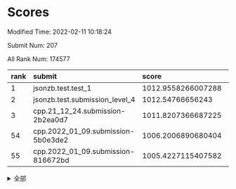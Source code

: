 # Scores

Modified Time: 2022-02-11 10:18:24

Submit Num: 207

All Rank Num: 174577

| rank |               submit               |       score        |       sigma        | pk_num |
| :--- | :--------------------------------- | :----------------- | :----------------- | :----- |
| 1    | jsonzb.test.test_1                 | 1012.9558266007288 | 0.8284598872896316 | 3374   |
| 2    | jsonzb.test.submission_level_4     | 1012.54766656243   | 0.7892845927017148 | 3376   |
| 3    | cpp.21_12_24.submission-2b2ea0d7   | 1011.8207366687225 | 0.7733815522327039 | 3372   |
| 54   | cpp.2022_01_09.submission-5b0e3de2 | 1006.2006890680404 | 0.720709812076424  | 3372   |
| 55   | cpp.2022_01_09.submission-816672bd | 1005.4227115407582 | 0.7215762174372197 | 3370   |


<details>
<summary>全部</summary>

| rank |                 submit                 |       score        |       sigma        | pk_num |
| :--- | :------------------------------------- | :----------------- | :----------------- | :----- |
| 1    | jsonzb.test.test_1                     | 1012.9558266007288 | 0.8284598872896316 | 3374   |
| 2    | jsonzb.test.submission_level_4         | 1012.54766656243   | 0.7892845927017148 | 3376   |
| 3    | cpp.21_12_24.submission-2b2ea0d7       | 1011.8207366687225 | 0.7733815522327039 | 3372   |
| 4    | gobigger.level_3.submission_level_3_43 | 1011.2277694807335 | 0.7689057949703284 | 3374   |
| 5    | gobigger.level_3.submission_level_3_46 | 1011.1944202526064 | 0.7662767680034129 | 3371   |
| 6    | gobigger.level_3.submission_level_3_1  | 1011.130208155394  | 0.7629586776689001 | 3379   |
| 7    | gobigger.level_3.submission_level_3_48 | 1011.1009708862886 | 0.7575998462229804 | 3371   |
| 8    | gobigger.level_3.submission_level_3_28 | 1010.9875140731535 | 0.7952998361428704 | 3376   |
| 9    | gobigger.level_3.submission_level_3_42 | 1010.9303591634058 | 0.7798270409928135 | 3372   |
| 10   | gobigger.level_3.submission_level_3_20 | 1010.8905358474593 | 0.7656062471582415 | 3373   |
| 11   | gobigger.level_3.submission_level_3_10 | 1010.8639250698819 | 0.769244300149575  | 3376   |
| 12   | gobigger.level_3.submission_level_3_9  | 1010.8297522762106 | 0.7645998799601516 | 3378   |
| 13   | gobigger.level_3.submission_level_3_36 | 1010.7996960011926 | 0.7404216170883486 | 3378   |
| 14   | gobigger.level_3.submission_level_3_41 | 1010.7014701961629 | 0.7622649298069785 | 3374   |
| 15   | gobigger.level_3.submission_level_3_32 | 1010.697789347068  | 0.7866195834398206 | 3379   |
| 16   | gobigger.level_3.submission_level_3_45 | 1010.6869850817061 | 0.7804088530546281 | 3374   |
| 17   | gobigger.level_3.submission_level_3_15 | 1010.6145489605215 | 0.7649739599529508 | 3373   |
| 18   | gobigger.level_3.submission_level_3_38 | 1010.5602499989918 | 0.7613324438312783 | 3374   |
| 19   | gobigger.level_3.submission_level_3_29 | 1010.5409773231909 | 0.7531703787192565 | 3369   |
| 20   | gobigger.level_3.submission_level_3_22 | 1010.5164796815272 | 0.7703326083143415 | 3369   |
| 21   | gobigger.level_3.submission_level_3_23 | 1010.5076316272254 | 0.7674791994959074 | 3373   |
| 22   | gobigger.level_3.submission_level_3_5  | 1010.4191180693587 | 0.7708252893941492 | 3375   |
| 23   | gobigger.level_3.submission_level_3_16 | 1010.31668899078   | 0.7546348519489395 | 3374   |
| 24   | gobigger.level_3.submission_level_3_8  | 1010.1324103979874 | 0.7457325202305535 | 3369   |
| 25   | gobigger.level_3.submission_level_3_3  | 1010.1069308344255 | 0.7480306377931781 | 3369   |
| 26   | gobigger.level_3.submission_level_3_27 | 1010.0971583782607 | 0.7537925243958902 | 3372   |
| 27   | gobigger.level_3.submission_level_3_40 | 1010.0259570643128 | 0.7667532645583961 | 3372   |
| 28   | gobigger.level_3.submission_level_3_12 | 1010.010052513301  | 0.7662649998113861 | 3372   |
| 29   | gobigger.level_3.submission_level_3_4  | 1009.9226333246788 | 0.7814603164230668 | 3370   |
| 30   | gobigger.level_3.submission_level_3_2  | 1009.9068580704454 | 0.7729251583648865 | 3372   |
| 31   | gobigger.level_3.submission_level_3_34 | 1009.8891641070919 | 0.7541544140368972 | 3373   |
| 32   | gobigger.level_3.submission_level_3_6  | 1009.8731032925309 | 0.7594262342041996 | 3370   |
| 33   | gobigger.level_3.submission_level_3_18 | 1009.8475100063077 | 0.7622824687890213 | 3374   |
| 34   | gobigger.level_3.submission_level_3_25 | 1009.7918939594448 | 0.765380552309765  | 3372   |
| 35   | gobigger.level_3.submission_level_3_13 | 1009.6761096969669 | 0.7364271382754422 | 3377   |
| 36   | gobigger.level_3.submission_level_3_24 | 1009.6306198572238 | 0.7519837432013152 | 3373   |
| 37   | gobigger.level_3.submission_level_3_39 | 1009.61981800389   | 0.735884275603604  | 3373   |
| 38   | gobigger.level_3.submission_level_3_7  | 1009.5709629559747 | 0.7643872089484662 | 3373   |
| 39   | gobigger.level_3.submission_level_3_31 | 1009.5679314173298 | 0.752332953672739  | 3371   |
| 40   | gobigger.level_3.submission_level_3_11 | 1009.4600228230806 | 0.7300284550291817 | 3379   |
| 41   | gobigger.level_3.submission_level_3_26 | 1009.4569259600191 | 0.7746658107768057 | 3371   |
| 42   | gobigger.level_3.submission_level_3_44 | 1009.4154207699482 | 0.7530166280584578 | 3373   |
| 43   | gobigger.level_3.submission_level_3_0  | 1009.3358382293013 | 0.7555314904308659 | 3372   |
| 44   | gobigger.level_3.submission_level_3_35 | 1009.327816363747  | 0.7588414816857789 | 3377   |
| 45   | gobigger.level_3.submission_level_3_47 | 1009.3209582076915 | 0.7538216168361916 | 3374   |
| 46   | gobigger.level_3.submission_level_3_19 | 1009.290393523917  | 0.7610659441272833 | 3375   |
| 47   | gobigger.level_3.submission_level_3_49 | 1009.1803671872959 | 0.7462360840542227 | 3371   |
| 48   | gobigger.level_3.submission_level_3_37 | 1009.1743376471608 | 0.7303294376051215 | 3370   |
| 49   | gobigger.level_3.submission_level_3_21 | 1009.1470520888436 | 0.7697048670707516 | 3370   |
| 50   | gobigger.level_3.submission_level_3_30 | 1009.0448054271625 | 0.7418444568086554 | 3376   |
| 51   | gobigger.level_3.submission_level_3_14 | 1009.0254844746103 | 0.7416029357104741 | 3371   |
| 52   | gobigger.level_3.submission_level_3_33 | 1008.6545709216505 | 0.7496688178931644 | 3370   |
| 53   | gobigger.level_3.submission_level_3_17 | 1008.1804450000064 | 0.7342628854532224 | 3376   |
| 54   | cpp.2022_01_09.submission-5b0e3de2     | 1006.2006890680404 | 0.720709812076424  | 3372   |
| 55   | cpp.2022_01_09.submission-816672bd     | 1005.4227115407582 | 0.7215762174372197 | 3370   |
| 56   | gobigger.level_1.submission_level_1_10 | 1005.1053809942048 | 0.7216014279567917 | 3375   |
| 57   | gobigger.level_1.submission_level_1_2  | 1004.7696895151398 | 0.7011110518513155 | 3372   |
| 58   | gobigger.level_1.submission_level_1_21 | 1004.4373342566395 | 0.7145119838161815 | 3370   |
| 59   | gobigger.level_1.submission_level_1_27 | 1004.3584303830166 | 0.7261256655827473 | 3375   |
| 60   | gobigger.level_1.submission_level_1_26 | 1004.3007093218957 | 0.7214255558144967 | 3376   |
| 61   | gobigger.level_1.submission_level_1_15 | 1004.2368764276256 | 0.7129043005401426 | 3370   |
| 62   | gobigger.level_1.submission_level_1_31 | 1004.0606767634245 | 0.7141574769941526 | 3375   |
| 63   | gobigger.level_1.submission_level_1_6  | 1004.0371749488005 | 0.7285112819088053 | 3373   |
| 64   | gobigger.level_1.submission_level_1_29 | 1004.0309134631193 | 0.7238398352116746 | 3377   |
| 65   | gobigger.level_1.submission_level_1_20 | 1004.0139553288853 | 0.7303006031286643 | 3378   |
| 66   | gobigger.level_1.submission_level_1_23 | 1003.8351737594954 | 0.7143935098871573 | 3377   |
| 67   | gobigger.level_1.submission_level_1_38 | 1003.8106281383031 | 0.722275539246998  | 3371   |
| 68   | gobigger.level_1.submission_level_1_22 | 1003.762074551308  | 0.7251813428863305 | 3366   |
| 69   | gobigger.level_1.submission_level_1_36 | 1003.633472550876  | 0.7177265394048828 | 3371   |
| 70   | gobigger.level_1.submission_level_1_33 | 1003.6030758763522 | 0.7194268906127407 | 3374   |
| 71   | gobigger.level_1.submission_level_1_34 | 1003.5646467149496 | 0.7188774035441885 | 3373   |
| 72   | gobigger.level_1.submission_level_1_39 | 1003.5092633811172 | 0.710170446828016  | 3369   |
| 73   | gobigger.level_1.submission_level_1_0  | 1003.4949790794122 | 0.7163569644058195 | 3367   |
| 74   | gobigger.level_1.submission_level_1_30 | 1003.4653653469805 | 0.7206155014409091 | 3377   |
| 75   | gobigger.level_1.submission_level_1_35 | 1003.4287606556389 | 0.7206296311085326 | 3370   |
| 76   | gobigger.level_1.submission_level_1_1  | 1003.4215536999875 | 0.7294059751941734 | 3376   |
| 77   | gobigger.level_1.submission_level_1_16 | 1003.415674158787  | 0.7031938841695663 | 3377   |
| 78   | gobigger.level_1.submission_level_1_3  | 1003.367352125036  | 0.7210856962877327 | 3375   |
| 79   | gobigger.level_1.submission_level_1_42 | 1003.2928000058657 | 0.7261385431176751 | 3375   |
| 80   | gobigger.level_1.submission_level_1_48 | 1003.2809556598152 | 0.7272842118736351 | 3371   |
| 81   | gobigger.level_1.submission_level_1_14 | 1003.1489988999278 | 0.7140673227459647 | 3373   |
| 82   | gobigger.level_1.submission_level_1_11 | 1003.1173779113725 | 0.7159453616119658 | 3373   |
| 83   | gobigger.level_1.submission_level_1_9  | 1003.0831247058455 | 0.7190408086633758 | 3373   |
| 84   | gobigger.level_1.submission_level_1_47 | 1003.0549022373764 | 0.7265796471307624 | 3374   |
| 85   | gobigger.level_1.submission_level_1_41 | 1003.0311376482334 | 0.7138288669148023 | 3372   |
| 86   | gobigger.level_1.submission_level_1_46 | 1003.0121627453797 | 0.7154342554441625 | 3373   |
| 87   | gobigger.level_1.submission_level_1_4  | 1002.9963859477269 | 0.7228079806692249 | 3375   |
| 88   | gobigger.level_1.submission_level_1_5  | 1002.9847589832556 | 0.7207790015259128 | 3373   |
| 89   | gobigger.level_1.submission_level_1_44 | 1002.9702536880152 | 0.7149939379504823 | 3376   |
| 90   | gobigger.level_1.submission_level_1_37 | 1002.9686081043608 | 0.7179754011373103 | 3368   |
| 91   | gobigger.level_1.submission_level_1_24 | 1002.9478285302555 | 0.7119219434638132 | 3376   |
| 92   | gobigger.level_1.submission_level_1_32 | 1002.9265028047497 | 0.7160489838351631 | 3375   |
| 93   | gobigger.level_1.submission_level_1_49 | 1002.9201247326655 | 0.7121074128627145 | 3376   |
| 94   | gobigger.level_1.submission_level_1_17 | 1002.9196178730859 | 0.6990954549842644 | 3375   |
| 95   | gobigger.level_1.submission_level_1_40 | 1002.7594745814241 | 0.7121476111389484 | 3369   |
| 96   | gobigger.level_1.submission_level_1_43 | 1002.6986027236834 | 0.7127042198838573 | 3376   |
| 97   | gobigger.level_1.submission_level_1_19 | 1002.5557511620182 | 0.7171913794467948 | 3375   |
| 98   | gobigger.level_1.submission_level_1_25 | 1002.4164906396321 | 0.7172789236851087 | 3376   |
| 99   | gobigger.level_1.submission_level_1_13 | 1002.3771938582422 | 0.715593030045856  | 3371   |
| 100  | gobigger.level_1.submission_level_1_7  | 1002.3553906414809 | 0.7161940951483329 | 3378   |
| 101  | gobigger.level_1.submission_level_1_45 | 1002.3514245789438 | 0.7079190505889877 | 3372   |
| 102  | gobigger.level_1.submission_level_1_8  | 1002.1591302046124 | 0.7204250224274958 | 3374   |
| 103  | gobigger.level_1.submission_level_1_12 | 1002.021178948935  | 0.7171879753139414 | 3378   |
| 104  | gobigger.level_1.submission_level_1_18 | 1001.9943121257045 | 0.7106345225855163 | 3374   |
| 105  | gobigger.level_1.submission_level_1_28 | 1001.6586527581658 | 0.7166104735938041 | 3374   |
| 106  | gobigger.random.submission_random_32   | 997.0448942660148  | 0.7023500286764801 | 3375   |
| 107  | gobigger.random.submission_random_18   | 996.8440890227183  | 0.7164978834414956 | 3377   |
| 108  | gobigger.random.submission_random_31   | 996.8185260279148  | 0.7159427971603975 | 3375   |
| 109  | gobigger.random.submission_random_8    | 996.7660286511124  | 0.7100094740893951 | 3375   |
| 110  | gobigger.random.submission_random_36   | 996.6126487078216  | 0.7113129480091753 | 3375   |
| 111  | gobigger.random.submission_random_24   | 996.5762659390451  | 0.715792728307114  | 3372   |
| 112  | gobigger.random.submission_random_7    | 996.5687084964426  | 0.7129556736858748 | 3376   |
| 113  | gobigger.random.submission_random_2    | 996.4478874568837  | 0.7140077014605805 | 3372   |
| 114  | gobigger.random.submission_random_29   | 996.4385319775428  | 0.705012570584012  | 3372   |
| 115  | gobigger.random.submission_random_14   | 996.4160516025094  | 0.7174618059785342 | 3371   |
| 116  | gobigger.random.submission_random_16   | 996.3850911106638  | 0.7150226935841477 | 3375   |
| 117  | gobigger.random.submission_random_3    | 996.306849116044   | 0.7178983928512189 | 3368   |
| 118  | gobigger.random.submission_random_44   | 996.2954835634066  | 0.7064821247393084 | 3372   |
| 119  | gobigger.random.submission_random_25   | 996.2753323965328  | 0.7116180729424235 | 3377   |
| 120  | gobigger.random.submission_random_30   | 996.2736653023827  | 0.7008170819445845 | 3377   |
| 121  | gobigger.random.submission_random_10   | 996.250782084624   | 0.7089420256445078 | 3373   |
| 122  | gobigger.random.submission_random_21   | 996.2244723236605  | 0.7075742271083459 | 3375   |
| 123  | gobigger.random.submission_random_23   | 996.1966188404942  | 0.7212578695242525 | 3370   |
| 124  | gobigger.random.submission_random_39   | 996.1359639608743  | 0.7087930988258441 | 3371   |
| 125  | gobigger.random.submission_random_12   | 996.0558060061248  | 0.7027643085323316 | 3375   |
| 126  | gobigger.random.submission_random_42   | 996.0480634311639  | 0.7135000569946555 | 3375   |
| 127  | gobigger.random.submission_random_0    | 996.0163758611043  | 0.703054991019721  | 3377   |
| 128  | gobigger.random.submission_random_27   | 995.9912030189632  | 0.7087148184136827 | 3373   |
| 129  | gobigger.random.submission_random_17   | 995.9853106718473  | 0.7070923635542604 | 3377   |
| 130  | gobigger.random.submission_random_40   | 995.9629595121211  | 0.7109081834010824 | 3370   |
| 131  | gobigger.random.submission_random_6    | 995.9311006516184  | 0.720290263073616  | 3373   |
| 132  | gobigger.random.submission_random_43   | 995.8910687294338  | 0.7160016789358438 | 3375   |
| 133  | gobigger.random.submission_random_38   | 995.885524693007   | 0.7271722527657218 | 3377   |
| 134  | gobigger.random.submission_random_4    | 995.885280832055   | 0.7154856400615163 | 3371   |
| 135  | gobigger.random.submission_random_26   | 995.8452087506904  | 0.7039250612901656 | 3375   |
| 136  | gobigger.random.submission_random_28   | 995.8025626934876  | 0.7232264298560213 | 3375   |
| 137  | gobigger.random.submission_random_11   | 995.7299428754512  | 0.7181991557108471 | 3376   |
| 138  | gobigger.random.submission_random_48   | 995.6883944776253  | 0.7132444434990131 | 3375   |
| 139  | gobigger.random.submission_random_37   | 995.6716231824793  | 0.7141102074080055 | 3376   |
| 140  | gobigger.random.submission_random_15   | 995.620281764553   | 0.7007711188016801 | 3368   |
| 141  | gobigger.random.submission_random_45   | 995.586901843907   | 0.711789317273786  | 3371   |
| 142  | gobigger.random.submission_random_19   | 995.5636663083152  | 0.71437065326964   | 3373   |
| 143  | gobigger.random.submission_random_13   | 995.4916622067051  | 0.71949658194502   | 3370   |
| 144  | gobigger.random.submission_random_35   | 995.4643419779967  | 0.7151611130146831 | 3372   |
| 145  | gobigger.random.submission_random_5    | 995.4343985403584  | 0.7131131358677402 | 3373   |
| 146  | gobigger.random.submission_random_46   | 995.4298771342619  | 0.7048051012227446 | 3370   |
| 147  | gobigger.random.submission_random_22   | 995.4029690879048  | 0.7083545908716179 | 3375   |
| 148  | gobigger.random.submission_random_34   | 995.3957795210192  | 0.7014846097087934 | 3375   |
| 149  | gobigger.random.submission_random_1    | 995.3548047517758  | 0.7313648346768911 | 3372   |
| 150  | gobigger.random.submission_random_41   | 995.3402410369106  | 0.7030302728670107 | 3372   |
| 151  | gobigger.random.submission_random_33   | 995.3212200206422  | 0.7057144400803844 | 3373   |
| 152  | gobigger.random.submission_random_9    | 995.2696162059367  | 0.7241535564824583 | 3375   |
| 153  | gobigger.random.submission_random_49   | 995.2010171602739  | 0.7173331959853381 | 3374   |
| 154  | gobigger.random.submission_random_20   | 994.8851875016012  | 0.7171319587616021 | 3369   |
| 155  | gobigger.random.submission_random_47   | 994.8821280384936  | 0.7122159610427731 | 3375   |
| 156  | gobigger.level_2.submission_level_2_21 | 993.6186319434927  | 0.7317746299416031 | 3372   |
| 157  | gobigger.level_2.submission_level_2_2  | 993.4644930247379  | 0.7496789827857823 | 3374   |
| 158  | gobigger.level_2.submission_level_2_49 | 993.4381965266043  | 0.7334753031141595 | 3373   |
| 159  | gobigger.level_2.submission_level_2_25 | 993.4323395309233  | 0.7608778734286743 | 3373   |
| 160  | gobigger.level_2.submission_level_2_42 | 993.2854876883789  | 0.741037236981804  | 3375   |
| 161  | gobigger.level_2.submission_level_2_35 | 993.1815434961032  | 0.7334588841075877 | 3372   |
| 162  | gobigger.level_2.submission_level_2_14 | 993.0328854198405  | 0.730659486845096  | 3376   |
| 163  | gobigger.level_2.submission_level_2_48 | 993.0031386306414  | 0.7351715961427432 | 3372   |
| 164  | gobigger.level_2.submission_level_2_20 | 992.9119539987041  | 0.7265033279074701 | 3370   |
| 165  | gobigger.level_2.submission_level_2_30 | 992.9072545441504  | 0.7348595389173876 | 3377   |
| 166  | gobigger.level_2.submission_level_2_22 | 992.8221232405901  | 0.7328529064308523 | 3376   |
| 167  | gobigger.level_2.submission_level_2_31 | 992.5891455452208  | 0.7367444763331923 | 3372   |
| 168  | gobigger.level_2.submission_level_2_17 | 992.5434116543571  | 0.7404138522392095 | 3374   |
| 169  | gobigger.level_2.submission_level_2_8  | 992.5416319358482  | 0.7462247903192528 | 3363   |
| 170  | gobigger.level_2.submission_level_2_10 | 992.4077825901728  | 0.7454488136900941 | 3376   |
| 171  | gobigger.level_2.submission_level_2_24 | 992.3955340940412  | 0.7458006288097677 | 3376   |
| 172  | gobigger.level_2.submission_level_2_38 | 992.3914141491647  | 0.739023002852327  | 3375   |
| 173  | gobigger.level_2.submission_level_2_36 | 992.3761223702664  | 0.7412576904755868 | 3373   |
| 174  | gobigger.level_2.submission_level_2_18 | 992.3676889565071  | 0.7460388954972336 | 3370   |
| 175  | gobigger.level_2.submission_level_2_11 | 992.1846247782651  | 0.7457266955463292 | 3370   |
| 176  | gobigger.level_2.submission_level_2_43 | 992.096706066008   | 0.7489931385122736 | 3373   |
| 177  | gobigger.level_2.submission_level_2_23 | 991.8577383275791  | 0.7514380841404955 | 3376   |
| 178  | gobigger.level_2.submission_level_2_0  | 991.8263225000536  | 0.7373557887943938 | 3374   |
| 179  | gobigger.level_2.submission_level_2_27 | 991.8243212534737  | 0.747693170440642  | 3367   |
| 180  | gobigger.level_2.submission_level_2_7  | 991.7614082218139  | 0.7546628050148141 | 3373   |
| 181  | gobigger.level_2.submission_level_2_9  | 991.7580285106441  | 0.7469227031800829 | 3371   |
| 182  | gobigger.level_2.submission_level_2_44 | 991.6841109009562  | 0.7535133941444234 | 3374   |
| 183  | gobigger.level_2.submission_level_2_45 | 991.5047204649869  | 0.7472441979184039 | 3376   |
| 184  | gobigger.level_2.submission_level_2_16 | 991.4807850029431  | 0.7585195931430999 | 3376   |
| 185  | gobigger.level_2.submission_level_2_40 | 991.4668567997207  | 0.7460110342649787 | 3375   |
| 186  | gobigger.level_2.submission_level_2_5  | 991.4594780830811  | 0.7505736621138086 | 3371   |
| 187  | gobigger.level_2.submission_level_2_39 | 991.4430059478947  | 0.7545588278721364 | 3374   |
| 188  | gobigger.level_2.submission_level_2_37 | 991.4353056743436  | 0.7704893738737592 | 3375   |
| 189  | gobigger.level_2.submission_level_2_41 | 991.4228395209632  | 0.7694675555554013 | 3372   |
| 190  | gobigger.level_2.submission_level_2_32 | 991.3969107033029  | 0.7629577805922217 | 3373   |
| 191  | gobigger.level_2.submission_level_2_6  | 991.270116834855   | 0.7447622704144748 | 3367   |
| 192  | gobigger.level_2.submission_level_2_29 | 991.2191690718498  | 0.7513255986837498 | 3378   |
| 193  | gobigger.level_2.submission_level_2_1  | 991.2145471180472  | 0.749037702947787  | 3381   |
| 194  | gobigger.level_2.submission_level_2_4  | 991.2143270173234  | 0.7549420379450573 | 3373   |
| 195  | gobigger.level_2.submission_level_2_34 | 991.2050365374726  | 0.7665797316199084 | 3376   |
| 196  | gobigger.level_2.submission_level_2_13 | 991.1888555088568  | 0.7444798821796843 | 3374   |
| 197  | gobigger.level_2.submission_level_2_47 | 991.1825018187492  | 0.7510662488988109 | 3376   |
| 198  | gobigger.level_2.submission_level_2_15 | 991.0406203401386  | 0.7672307764338009 | 3372   |
| 199  | gobigger.level_2.submission_level_2_46 | 991.0348165915719  | 0.748403750622065  | 3372   |
| 200  | gobigger.level_2.submission_level_2_19 | 991.0141879559154  | 0.7808649704383801 | 3379   |
| 201  | gobigger.level_2.submission_level_2_28 | 990.9733738960238  | 0.7705381742681624 | 3376   |
| 202  | gobigger.level_2.submission_level_2_12 | 990.918120568675   | 0.7479832348300925 | 3373   |
| 203  | gobigger.level_2.submission_level_2_33 | 990.4646400019261  | 0.758664849928812  | 3378   |
| 204  | gobigger.level_2.submission_level_2_26 | 990.3094951348361  | 0.7615729277028843 | 3375   |
| 205  | gobigger.level_2.submission_level_2_3  | 990.2397557350366  | 0.7620696824119243 | 3373   |
| 206  | gobigger.none.submission_none_0        | 977.9323019203468  | 1.2634957923833416 | 3376   |
| 207  | gobigger.none.submission_none_1        | 977.711400254814   | 1.257971645400615  | 3376   |

</details>